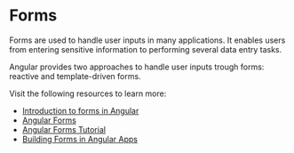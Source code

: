 # Forms

Forms are used to handle user inputs in many applications. It enables users from entering sensitive information to performing several data entry tasks.

Angular provides two approaches to handle user inputs trough forms: reactive and template-driven forms.

Visit the following resources to learn more:

- [Introduction to forms in Angular](https://angular.io/guide/forms-overview)
- [Angular Forms](https://www.w3schools.com/angular/angular_forms.asp)
- [Angular Forms Tutorial](https://www.youtube.com/watch?v=-bGgjgx3fGs)
- [Building Forms in Angular Apps](https://www.youtube.com/watch?v=hAaoPOx_oIw)
